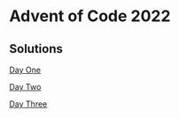 # Advent of Code 2022
## Solutions
[Day One](src/main/kotlin/Days/DayOne.kt)

[Day Two](src/main/kotlin/Days/DayTwo.kt)

[Day Three](src/main/kotlin/Days/DayThree.kt)
